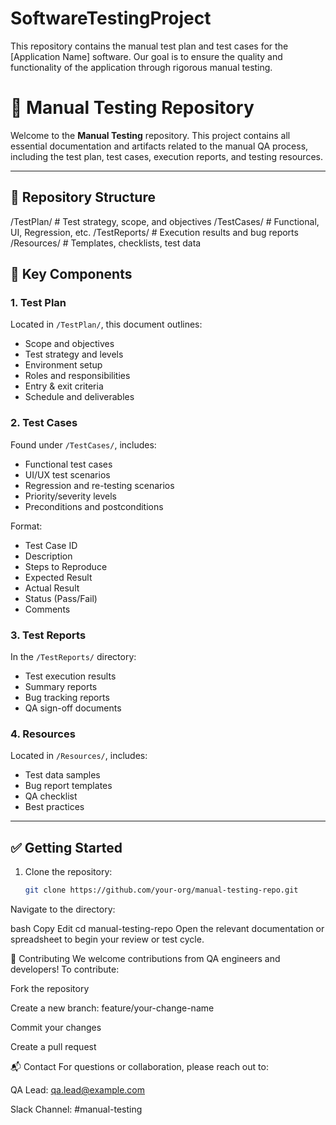 # SoftwareTestingProject
This repository contains the manual test plan and test cases for the [Application Name] software. Our goal is to ensure the quality and functionality of the application through rigorous manual testing.

# 🧪 Manual Testing Repository

Welcome to the **Manual Testing** repository. This project contains all essential documentation and artifacts related to the manual QA process, including the test plan, test cases, execution reports, and testing resources.

---

## 📁 Repository Structure

/TestPlan/ # Test strategy, scope, and objectives
/TestCases/ # Functional, UI, Regression, etc.
/TestReports/ # Execution results and bug reports
/Resources/ # Templates, checklists, test data


## 📌 Key Components

### 1. **Test Plan**
Located in `/TestPlan/`, this document outlines:
- Scope and objectives
- Test strategy and levels
- Environment setup
- Roles and responsibilities
- Entry & exit criteria
- Schedule and deliverables

### 2. **Test Cases**
Found under `/TestCases/`, includes:
- Functional test cases
- UI/UX test scenarios
- Regression and re-testing scenarios
- Priority/severity levels
- Preconditions and postconditions

Format:
- Test Case ID
- Description
- Steps to Reproduce
- Expected Result
- Actual Result
- Status (Pass/Fail)
- Comments

### 3. **Test Reports**
In the `/TestReports/` directory:
- Test execution results
- Summary reports
- Bug tracking reports
- QA sign-off documents

### 4. **Resources**
Located in `/Resources/`, includes:
- Test data samples
- Bug report templates
- QA checklist
- Best practices

---

## ✅ Getting Started

1. Clone the repository:
   ```bash
   git clone https://github.com/your-org/manual-testing-repo.git
Navigate to the directory:

bash
Copy
Edit
cd manual-testing-repo
Open the relevant documentation or spreadsheet to begin your review or test cycle.

📄 Contributing
We welcome contributions from QA engineers and developers! To contribute:

Fork the repository

Create a new branch: feature/your-change-name

Commit your changes

Create a pull request

📬 Contact
For questions or collaboration, please reach out to:

QA Lead: qa.lead@example.com

Slack Channel: #manual-testing

